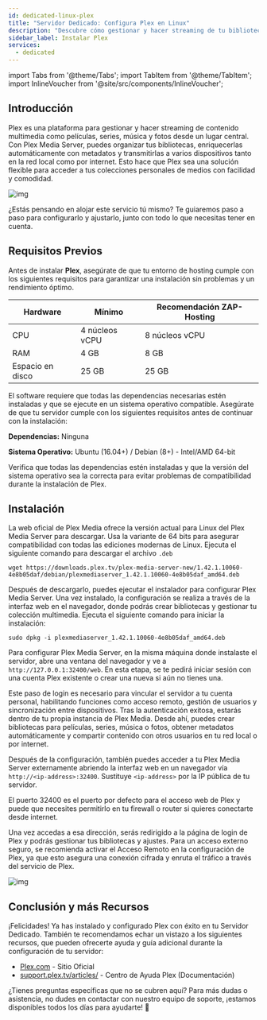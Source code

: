 ```yaml
---
id: dedicated-linux-plex
title: "Servidor Dedicado: Configura Plex en Linux"
description: "Descubre cómo gestionar y hacer streaming de tu biblioteca multimedia personal sin complicaciones con Plex para acceder fácilmente desde cualquier dispositivo → Aprende más ahora"
sidebar_label: Instalar Plex
services:
  - dedicated
---
```


import Tabs from '@theme/Tabs';
import TabItem from '@theme/TabItem';
import InlineVoucher from '@site/src/components/InlineVoucher';

## Introducción

Plex es una plataforma para gestionar y hacer streaming de contenido multimedia como películas, series, música y fotos desde un lugar central. Con Plex Media Server, puedes organizar tus bibliotecas, enriquecerlas automáticamente con metadatos y transmitirlas a varios dispositivos tanto en la red local como por internet. Esto hace que Plex sea una solución flexible para acceder a tus colecciones personales de medios con facilidad y comodidad.

![img](https://screensaver01.zap-hosting.com/index.php/s/68xdESEHimoY9Jp/preview)

¿Estás pensando en alojar este servicio tú mismo? Te guiaremos paso a paso para configurarlo y ajustarlo, junto con todo lo que necesitas tener en cuenta.

<InlineVoucher />

## Requisitos Previos

Antes de instalar **Plex**, asegúrate de que tu entorno de hosting cumple con los siguientes requisitos para garantizar una instalación sin problemas y un rendimiento óptimo.

| Hardware   | Mínimo      | Recomendación ZAP-Hosting |
| ---------- | ------------ | -------------------------- |
| CPU        | 4 núcleos vCPU | 8 núcleos vCPU             |
| RAM        | 4 GB         | 8 GB                       |
| Espacio en disco | 25 GB         | 25 GB                      |

El software requiere que todas las dependencias necesarias estén instaladas y que se ejecute en un sistema operativo compatible. Asegúrate de que tu servidor cumple con los siguientes requisitos antes de continuar con la instalación:

**Dependencias:** Ninguna

**Sistema Operativo:** Ubuntu (16.04+) / Debian (8+) - Intel/AMD 64-bit

Verifica que todas las dependencias estén instaladas y que la versión del sistema operativo sea la correcta para evitar problemas de compatibilidad durante la instalación de Plex.

## Instalación

La web oficial de Plex Media ofrece la versión actual para Linux del Plex Media Server para descargar. Usa la variante de 64 bits para asegurar compatibilidad con todas las ediciones modernas de Linux. Ejecuta el siguiente comando para descargar el archivo `.deb`

```
wget https://downloads.plex.tv/plex-media-server-new/1.42.1.10060-4e8b05daf/debian/plexmediaserver_1.42.1.10060-4e8b05daf_amd64.deb
```

Después de descargarlo, puedes ejecutar el instalador para configurar Plex Media Server. Una vez instalado, la configuración se realiza a través de la interfaz web en el navegador, donde podrás crear bibliotecas y gestionar tu colección multimedia. Ejecuta el siguiente comando para iniciar la instalación:

```
sudo dpkg -i plexmediaserver_1.42.1.10060-4e8b05daf_amd64.deb
```

Para configurar Plex Media Server, en la misma máquina donde instalaste el servidor, abre una ventana del navegador y ve a `http://127.0.0.1:32400/web`. En esta etapa, se te pedirá iniciar sesión con una cuenta Plex existente o crear una nueva si aún no tienes una.

Este paso de login es necesario para vincular el servidor a tu cuenta personal, habilitando funciones como acceso remoto, gestión de usuarios y sincronización entre dispositivos. Tras la autenticación exitosa, estarás dentro de tu propia instancia de Plex Media. Desde ahí, puedes crear bibliotecas para películas, series, música o fotos, obtener metadatos automáticamente y compartir contenido con otros usuarios en tu red local o por internet.

Después de la configuración, también puedes acceder a tu Plex Media Server externamente abriendo la interfaz web en un navegador vía `http://<ip-address>:32400`. Sustituye `<ip-address>` por la IP pública de tu servidor.

El puerto 32400 es el puerto por defecto para el acceso web de Plex y puede que necesites permitirlo en tu firewall o router si quieres conectarte desde internet.

Una vez accedas a esa dirección, serás redirigido a la página de login de Plex y podrás gestionar tus bibliotecas y ajustes. Para un acceso externo seguro, se recomienda activar el Acceso Remoto en la configuración de Plex, ya que esto asegura una conexión cifrada y enruta el tráfico a través del servicio de Plex.

![img](https://screensaver01.zap-hosting.com/index.php/s/jfQxZ6e4BGMfen5/preview)

## Conclusión y más Recursos

¡Felicidades! Ya has instalado y configurado Plex con éxito en tu Servidor Dedicado. También te recomendamos echar un vistazo a los siguientes recursos, que pueden ofrecerte ayuda y guía adicional durante la configuración de tu servidor:

- [Plex.com](https://Plex.com/) - Sitio Oficial
- [support.plex.tv/articles/](https://support.plex.tv/articles/) - Centro de Ayuda Plex (Documentación)

¿Tienes preguntas específicas que no se cubren aquí? Para más dudas o asistencia, no dudes en contactar con nuestro equipo de soporte, ¡estamos disponibles todos los días para ayudarte! 🙂

<InlineVoucher />